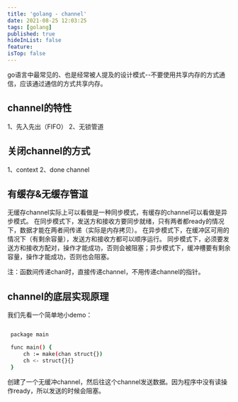 ```yaml
---
title: 'golang - channel'
date: 2021-08-25 12:03:25
tags: [golang]
published: true
hideInList: false
feature: 
isTop: false
---
```

go语言中最常见的、也是经常被人提及的设计模式--不要使用共享内存的方式通信，应该通过通信的方式共享内存。
## channel的特性
1、先入先出（FIFO）
2、无锁管道

## 关闭channel的方式
1、context
2、done channel

## 有缓存&无缓存管道
无缓存channel实际上可以看做是一种同步模式，有缓存的channel可以看做是异步模式。
在同步模式下，发送方和接收方要同步就绪，只有两者都ready的情况下，数据才能在两者间传递（实际是内存拷贝）。
在异步模式下，在缓冲区可用的情况下（有剩余容量），发送方和接收方都可以顺序运行。
同步模式下，必须要发送方和接收方配对，操作才能成功，否则会被阻塞；异步模式下，缓冲槽要有剩余容量，操作才能成功，否则也会阻塞。

注：函数间传递chan时，直接传递channel，不用传递channel的指针。

## channel的底层实现原理
我们先看一个简单地小demo：
```sh

 package main

 func main() {
     ch := make(chan struct{})
     ch <- struct{}{}
 }
```
创建了一个无缓冲channel，然后往这个channel发送数据。因为程序中没有读操作ready，所以发送的时候会阻塞。
